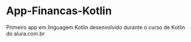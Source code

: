 # App-Financas-Kotlin
Primeiro app em linguagem Kotlin desenvolvido durante o curso de Kotlin do alura.com.br
